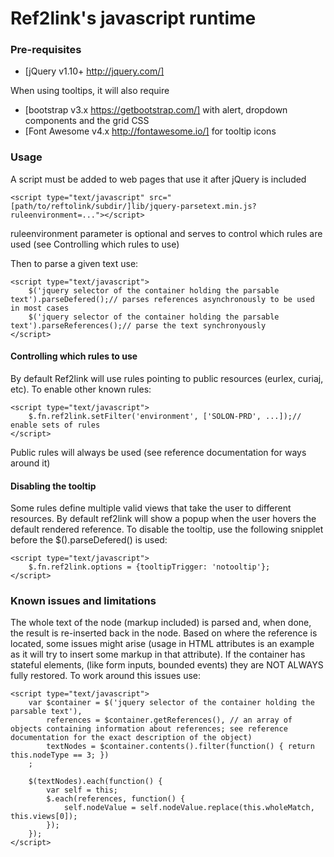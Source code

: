 # Ref2link's javascript runtime

### Pre-requisites
* [jQuery v1.10+ http://jquery.com/]

When using tooltips, it will also require
* [bootstrap v3.x https://getbootstrap.com/] with alert, dropdown components and the grid CSS
* [Font Awesome v4.x http://fontawesome.io/] for tooltip icons

### Usage 

A script must be added to web pages that use it after jQuery is included
 
    <script type="text/javascript" src="[path/to/reftolink/subdir/]lib/jquery-parsetext.min.js?ruleenvironment=..."></script>
    
ruleenvironment parameter is optional and serves to control which rules are used (see Controlling which rules to use)

Then to parse a given text use:

    <script type="text/javascript">
        $('jquery selector of the container holding the parsable text').parseDefered();// parses references asynchronously to be used in most cases
        $('jquery selector of the container holding the parsable text').parseReferences();// parse the text synchronyously 
    </script>

    
#### Controlling which rules to use
By default Ref2link will use rules pointing to public resources (eurlex, curiaj, etc).
To enable other known rules:

    <script type="text/javascript">
        $.fn.ref2link.setFilter('environment', ['SOLON-PRD', ...]);// enable sets of rules
    </script>

Public rules will always be used (see reference documentation for ways around it)

#### Disabling the tooltip
Some rules define multiple valid views that take the user to different resources. 
By default ref2link will show a popup when the user hovers the default rendered reference.
To disable the tooltip, use the following snipplet before the $().parseDefered() is used:
 
    <script type="text/javascript">
        $.fn.ref2link.options = {tooltipTrigger: 'notooltip'};
    </script>
    
### Known issues and limitations

The whole text of the node (markup included) is parsed and, when done, the result is re-inserted back in the node.
Based on where the reference is located, some issues might arise (usage in HTML attributes is an example as it will try to insert some markup in that attribute).
If the container has stateful elements, (like form inputs, bounded events) they are NOT ALWAYS fully restored.
To work around this issues use:

    <script type="text/javascript">
        var $container = $('jquery selector of the container holding the parsable text'),
            references = $container.getReferences(), // an array of objects containing information about references; see reference documentation for the exact description of the object)
            textNodes = $container.contents().filter(function() { return this.nodeType == 3; })
        ;
        
        $(textNodes).each(function() {
            var self = this;
            $.each(references, function() {
                self.nodeValue = self.nodeValue.replace(this.wholeMatch, this.views[0]);
            });
        });
    </script>
